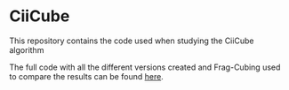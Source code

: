 # CiiCube
This repository contains the code used when studying the CiiCube algorithm

The full code with all the different versions created and Frag-Cubing used to compare the results can be found [here](https://github.com/Blaldas/Internship-Data-Cube-ID-Reduction).
